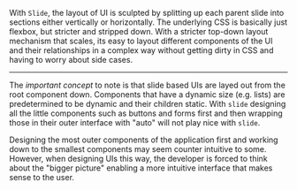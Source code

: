 With `Slide`, the layout of UI is sculpted by splitting up each parent slide into sections either vertically or horizontally. The underlying CSS is basically just flexbox, but stricter and stripped down. With a stricter top-down layout mechanism that scales, its easy to layout different components of the UI and their relationships in a complex way without getting dirty in CSS and having to worry about side cases.
****
The *important concept* to note is that slide based UIs are layed out from the root component down. Components that have a dynamic size (e.g. lists) are predetermined to be dynamic and their children static. With `slide` designing all the little components such as buttons and forms first and then wrapping those in their outer interface with "auto" will not play nice with `slide`.

Designing the most outer components of the application first and working down to the smallest components may seem counter intuitive to some. However, when designing UIs this way, the developer is forced to think about the "bigger picture" enabling a more intuitive interface that makes sense to the user.